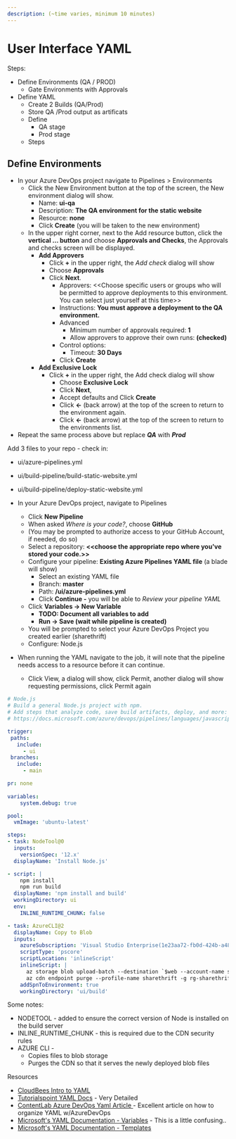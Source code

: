 ```yaml
---
description: (~time varies, minimum 10 minutes)
---
```


# User Interface YAML

Steps:

* Define Environments (QA / PROD)
  * Gate Environments with Approvals
* Define YAML&#x20;
  * Create 2 Builds (QA/Prod)
  * Store QA /Prod output as artificats
  * Define&#x20;
    * QA stage
    * Prod stage
  * Steps



## Define Environments

* In your Azure DevOps project navigate to Pipelines > Environments
  * Click the New Environment button at the top of the screen, the New environment dialog will show.
    * Name: **ui-qa**
    * Description: **The QA environment for the static website**
    * Resource: **none**
    * Click **Create** (you will be taken to the new environment)
  * In the upper right corner, next to the Add resource button, click the **vertical ... button** and choose **Approvals and Checks**, the Approvals and checks screen will be displayed.
    * **Add Approvers**
      * Click **+** in the upper right, the _Add check_ dialog will show
      * Choose **Approvals**
      * Click **Next**.
        * Approvers: <\<Choose specific users or groups who will be permitted to approve deployments to this environment. You can select just yourself at this time>>
        * Instructions: **You must approve a deployment to the QA environment.**
        * Advanced
          * Minimum number of approvals required: **1**
          * Allow approvers to approve their own runs: **(checked)**
        * Control options:
          * Timeout: **30 Days**
        * Click **Create**
    * **Add Exclusive Lock**
      * Click **+** in the upper right, the Add check dialog will show
        * Choose **Exclusive Lock**
        * Click **Next**,&#x20;
        * Accept defaults and Click **Create**
        * Click **<-**  (back arrow) at the top of the screen to return to the environment again.
        * Click **<-**  (back arrow) at the top of the screen to return to the environments list.
* Repeat the same process above but replace _**QA**_ with _**Prod**_

Add 3 files to your repo - check in:

* ui/azure-pipelines.yml
* ui/build-pipeline/build-static-website.yml
* ui/build-pipeline/deploy-static-website.yml



* In your Azure DevOps project, navigate to Pipelines
  * Click **New Pipeline**
  * When asked _Where is your code?_, choose **GitHub**
  * (You may be prompted to authorize access to your GitHub Account, if needed, do so)
  * Select a repository:  **<\<choose the appropriate repo where you've stored your code.>>**
  * Configure your pipeline: **Existing Azure Pipelines YAML file** (a blade will show)
    * Select an existing YAML file
    * Branch: **master**
    * Path: **/ui/azure-pipelines.yml**
    * Click **Continue -** you will be able to _Review your pipeline YAML_
  * Click **Variables -> New Variable**
    * **TODO: Document all variables to add**
    * **Run -> Save (wait while pipeline is created)**
  * You will be prompted to select your Azure DevOps Project you created earlier (sharethrift)
  * Configure: Node.js
* When running the YAML navigate to the job, it will note that the pipeline needs access to a resource before it can continue.
  * Click View, a dialog will show, click Permit, another dialog will show requesting permissions, click Permit again

```yaml
# Node.js
# Build a general Node.js project with npm.
# Add steps that analyze code, save build artifacts, deploy, and more:
# https://docs.microsoft.com/azure/devops/pipelines/languages/javascript

trigger:
 paths:
   include:
     - ui
 branches:
   include:
     - main

pr: none
  
variables:
    system.debug: true

pool:
  vmImage: 'ubuntu-latest'

steps:
- task: NodeTool@0
  inputs:
    versionSpec: '12.x'
  displayName: 'Install Node.js'

- script: |
    npm install
    npm run build
  displayName: 'npm install and build'
  workingDirectory: ui
  env:
    INLINE_RUNTIME_CHUNK: false

- task: AzureCLI@2
  displayName: Copy to Blob
  inputs:
    azureSubscription: 'Visual Studio Enterprise(1e23aa72-fb0d-424b-a48c-0de4916aee72)'
    scriptType: 'pscore'
    scriptLocation: 'inlineScript'
    inlineScript: |
      az storage blob upload-batch --destination `$web --account-name sharethrift --source . --auth-mode login
      az cdn endpoint purge --profile-name sharethrift -g rg-sharethrift -n sharethrift --content-paths "/*"
    addSpnToEnvironment: true
    workingDirectory: 'ui/build'
```

Some notes:

* NODETOOL - added to ensure the correct version of Node is installed on the build server
* INLINE\_RUNTIME\_CHUNK - this is required due to the CDN security rules
* AZURE CLI -&#x20;
  * Copies files to blob storage
  * Purges the CDN so that it serves the newly deployed blob files

Resources

* [CloudBees Intro to YAML](https://www.cloudbees.com/blog/yaml-tutorial-everything-you-need-get-started/)
* [Tutorialspoint YAML Docs](https://www.tutorialspoint.com/yaml/index.htm) - Very Detailed
* [ContentLab Azure DevOps Yaml Article ](https://contentlab.io/writing-modern-ci-cd-pipelines-with-azure-devops/)- Excellent article on how to organize YAML w/AzureDevOps
* [Microsoft's YAML Documentation - Variables](https://docs.microsoft.com/en-us/azure/devops/pipelines/process/variables?view=azure-devops\&tabs=yaml%2Cbatch#understand-variable-syntax) - This is a little confusing..
* [Microsoft's YAML Documentation - Templates ](https://docs.microsoft.com/en-us/azure/devops/pipelines/process/templates?view=azure-devops)
